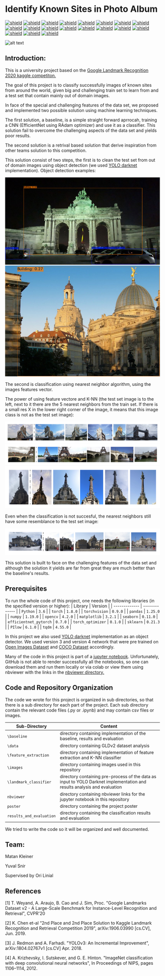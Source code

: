 # Identify Known Sites in Photo Album
 
[![shield](https://img.shields.io/badge/machine-learning-purple)](https://memegenerator.net/instance/55888623/x-x-everywhere-machine-learning-machine-learning-everywhere)
[![shield](https://img.shields.io/badge/python-3.6-blue)](https://www.python.org/)
[![shield](https://img.shields.io/badge/torch-1.8.0-green)](https://pytorch.org/)
[![shield](https://img.shields.io/badge/torchvision-0.9.0-green)](http://pytorch.org/vision/stable/index.html)
[![shield](https://img.shields.io/badge/pandas-0.25.0-green)](https://pandas.pydata.org/)
[![shield](https://img.shields.io/badge/numpy-1.19.5-green)](https://numpy.org/)
[![shield](https://img.shields.io/badge/opencv-0.25.0-green)](https://opencv.org/)
[![shield](https://img.shields.io/badge/matplotlib-1.19.5-green)](https://matplotlib.org/)
[![shield](https://img.shields.io/badge/seaborn-0.11.0-green)](https://seaborn.pydata.org/)
[![shield](https://img.shields.io/badge/efficientnet_pytorch-0.7.0-green)](https://github.com/lukemelas/EfficientNet-PyTorch)
[![shield](https://img.shields.io/badge/torch_optimizer-0.1.0-green)](https://pypi.org/project/torch-optimizer/)
[![shield](https://img.shields.io/badge/sklearn-0.21.3-green)](https://scikit-learn.org/stable/)
[![shield](https://img.shields.io/badge/PIllow-6.1.0-green)](https://pillow.readthedocs.io/en/stable/)
[![shield](https://img.shields.io/badge/tqdm-4.55.0-green)](https://github.com/tqdm/tqdm)
[![shield](https://img.shields.io/badge/yolo-v3-yellow)](https://pjreddie.com/darknet/yolo/)
[![shield](https://img.shields.io/badge/yolo-v4-yellow)](https://github.com/AlexeyAB/darknet)
[![shield](https://img.shields.io/badge/GLD-v2-red)](https://storage.googleapis.com/gld-v2/web/index.html)
[![shield](https://img.shields.io/badge/OpenImagesDataset-v4-red)](https://storage.googleapis.com/openimages/web/factsfigures_v4.html)
[![shield](https://img.shields.io/badge/COCO-Dataset-red)](https://storage.googleapis.com/gld-v2/web/index.html)

![alt text](https://github.com/matankleiner/Identify-Known-Sites-in-Photo-Album/blob/master/images/project_scheme_gif.gif)

## Introduction:

This is a university project based on the [Google Landmark Recognition 2020 kaggle competiton.](https://www.kaggle.com/c/landmark-recognition-2020)

The goal of this project is to classify successfully images of known sites from around the world, given big and challenging train set to learn from and a test set that contain mainly out of domain images.  

In face of the special and challenging features of the data set, we proposed and implemented two possible solution using machine learning techniques.

The first solution, a baseline, is a simple straight forward aprrocah, training a CNN (EfficientNet using RAdam optimizer) and use it as a classifier. This solution fail to overcome the challenging aspects of the data set and yields poor results.

The second solution is a retrival based solution that derive inspiration from other teams solution to this competition.

This solution consist of two steps, the first is to clean the test set from out of domain images using object detection (we used [YOLO darknet](https://github.com/AlexeyAB/darknet) implementation). Object detection examples: 

![alt text](https://github.com/matankleiner/Identify-Known-Sites-in-Photo-Album/blob/master/landmark_classifier/example_images/predictions1.jpg)
![alt text](https://github.com/matankleiner/Identify-Known-Sites-in-Photo-Album/blob/master/results_and_evaluation/7f15d65c538fd83b_62916/predictions_v3.jpg)

The second is classification using nearest neighbor algorithm, using the images features vector.

The power of using feature vectore and K-NN (the test set image is to the left, next to it there are the 5 nearest neighbors from the train set. If there is a small res X in the lower right corner of the image, it means that this image class is not as the test set image): 

![alt text](https://github.com/matankleiner/Identify-Known-Sites-in-Photo-Album/blob/master/results_and_evaluation/fde4d840e5f7ae90_23777/23777_nn.png)
![alt text](https://github.com/matankleiner/Identify-Known-Sites-in-Photo-Album/blob/master/results_and_evaluation/7e77ce1f29338f90_18679/18679_nn.png)
![alt text](https://github.com/matankleiner/Identify-Known-Sites-in-Photo-Album/blob/master/results_and_evaluation/be4baf42da3b0d36_39334/39334_nn.png)

Even when the classification is not succesful, the nearest neighbors still have some resemblance to the test set image: 

![alt text](https://github.com/matankleiner/Identify-Known-Sites-in-Photo-Album/blob/master/results_and_evaluation/wrong_prediction/e153105026e18260_150977/150977_nn.png)

This solution is built to face on the challenging features of the data set and although the solution it yields are far from great they are much better than the baseline's results.  

## Prerequisites

To run the whole code of this project, one needs the following libraries (in the specified version or higher):
| Library | Version |
| ------------- | ------------- |
| `Python` | `3.6` |
| `torch` | `1.8.0` |
| `torchvision` | `0.9.0` |
| `pandas` | `1.25.0` |
| `numpy` | `1.19.0` |
| `opencv` | `4.2.0` |
| `matplotlib` | `3.2.1` |
| `seaborn` | `0.11.0` |
| `efficientnet_pytorch` | `0.7.0` |
| `torch_optimizer` | `0.1.0` |
| `sklearn` | `0.21.3` |
| `PIlow` | `6.1.0` |
| `tqdm` | `4.55.0` |

In this project we also used [YOLO darknet](https://github.com/AlexeyAB/darknet) implementation as an object detector. We used version 3 and version 4 network that were pre trained on [Open Images Dataset](https://storage.googleapis.com/openimages/web/factsfigures_v4.html) and [COCO Dataset](https://storage.googleapis.com/gld-v2/web/index.html) accordingly. 

Many of the code in this project is part of a [jupyter notebook](https://jupyter.org/). Unfortunately, GitHub is not able to render successfully all the notebooks, so one can download them and run them locally or via colab or view them using nbviewer with the links in the [nbviewer directory.](https://github.com/matankleiner/Identify-Known-Sites-in-Photo-Album/blob/master/nbviewer/README.md)

## Code and Repository Organization 
The code we wrote for this project is organized in sub directories, so that there is a sub directory for each part of the project.
Each sub directory contain the relevant code files (.py or .ipynb) and may contain csv files or images. 

| Sub-Directory | Content |
| ------------- | ------------- |
| `\baseline` | directory containing implementation of the baseline, results and evaluation  |
| `\data` | directory containing GLDv2 dataset analysis |
| `\feature_extraction` | directory containing implementation of feature extraction and K-NN classifier |
| `\images` | directory containing images used in this repository |
| `\landmark_classifier` | directory containing pre-process of the data as input to YOLO Darknet implementation and results analysis and evaluation |
| `nbviewer` | directory containing nbviewer links for the jupyter notebook in this repository |
| `poster` | directory containing the project poster |
| `results_and_evaluation` | directory containing the classification results and evaluation |

We tried to write the code so it will be organized and well documented. 

## Team:

Matan Kleiner 

Yuval Snir 

Supervised by Ori Linial

## References

[1] T. Weyand, A. Araujo, B. Cao and J. Sim, Proc. "Google Landmarks Dataset v2 - A Large-Scale Benchmark for 	Instance-Level Recognition and Retrieval", CVPR'20

[2] K. Chen et-al “2nd Place and 2nd Place Solution to Kaggle Landmark 	Recognition and Retrieval Competition 2019", arXiv:1906.03990 	[cs.CV], Jun. 2019.

[3] J. Redmon and A. Farhadi. "YOLOv3: An Incremental Improvement", arXiv:1804.02767v1 [cs.CV] Apr. 2018.

[4] A. Krizhevsky, I. Sutskever, and G. E. Hinton. "ImageNet classification with deep convolutional neural networks", In Proceedings of NIPS, pages 1106–1114, 2012.



